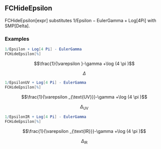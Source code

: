 ##  FCHideEpsilon 

FCHideEpsilon[expr] substitutes $1/\text{Epsilon} - \text{EulerGamma} + \text{Log}[4\text{Pi}]$ with $\text{SMP}[\text{Delta}]$.

###  Examples 

```mathematica
1/Epsilon + Log[4 Pi] - EulerGamma
FCHideEpsilon[%]
```

$$\frac{1}{\varepsilon }-\gamma +\log (4 \pi )$$

$$\Delta$$

```mathematica
1/EpsilonUV + Log[4 Pi] - EulerGamma
FCHideEpsilon[%]
```

$$\frac{1}{\varepsilon _{\text{UV}}}-\gamma +\log (4 \pi )$$

$$\Delta _{\text{UV}}$$

```mathematica
1/EpsilonIR + Log[4 Pi] - EulerGamma
FCHideEpsilon[%]
```

$$\frac{1}{\varepsilon _{\text{IR}}}-\gamma +\log (4 \pi )$$

$$\Delta _{\text{IR}}$$